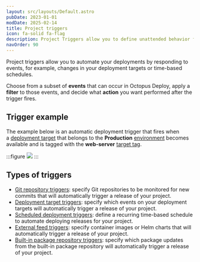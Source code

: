 ```yaml
---
layout: src/layouts/Default.astro
pubDate: 2023-01-01
modDate: 2025-02-14
title: Project triggers
icon: fa-solid fa-flag
description: Project Triggers allow you to define unattended behavior for your project such as automatically deploying a release to an environment.
navOrder: 90
---
```


Project triggers allow you to automate your deployments by responding to events, for example, changes in your deployment targets or time-based schedules.

Choose from a subset of **events** that can occur in Octopus Deploy, apply a **filter** to those events, and decide what **action** you want performed after the trigger fires.

## Trigger example

The example below is an automatic deployment trigger that fires when a [deployment target](/docs/infrastructure/) that belongs to the **Production** [environment](/docs/infrastructure/environments) becomes available and is tagged with the **web-server** [target tag](/docs/infrastructure/deployment-targets/target-tags).

:::figure
![](/docs/img/projects/project-triggers/images/octopus-triggers-diagram.png)
:::

## Types of triggers

- [Git repository triggers](/docs/projects/project-triggers/git-triggers): specify Git repositories to be monitored for new commits that will automatically trigger a release of your project.
- [Deployment target triggers](/docs/projects/project-triggers/deployment-target-triggers): specify which events on your deployment targets will automatically trigger a release of your project.
- [Scheduled deployment triggers](/docs/projects/project-triggers/scheduled-deployment-trigger): define a recurring time-based schedule to automate deploying releases for your project.
- [External feed triggers](/docs/projects/project-triggers/external-feed-triggers): specify container images or Helm charts that will automatically trigger a release of your project.
- [Built-in package repository triggers](/docs/projects/project-triggers/built-in-package-repository-triggers): specify which package updates from the built-in package repository will automatically trigger a release of your project.


